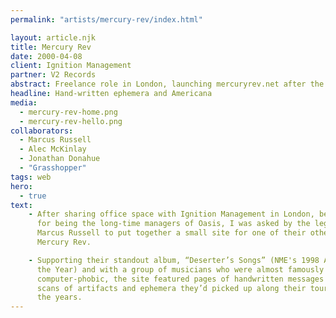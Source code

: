 ```yaml
---
permalink: "artists/mercury-rev/index.html"

layout: article.njk
title: Mercury Rev
date: 2000-04-08
client: Ignition Management
partner: V2 Records
abstract: Freelance role in London, launching mercuryrev.net after the critical success of "Deserter's Songs" in the UK.
headline: Hand-written ephemera and Americana
media: 
  - mercury-rev-home.png
  - mercury-rev-hello.png
collaborators: 
  - Marcus Russell
  - Alec McKinlay
  - Jonathan Donahue
  - "Grasshopper" 
tags: web
hero: 
  - true
text:
    - After sharing office space with Ignition Management in London, best known
      for being the long-time managers of Oasis, I was asked by the legendary 
      Marcus Russell to put together a small site for one of their other artists, 
      Mercury Rev.

    - Supporting their standout album, “Deserter’s Songs” (NME's 1998 Album of 
      the Year) and with a group of musicians who were almost famously 
      computer-phobic, the site featured pages of handwritten messages and 
      scans of artifacts and ephemera they’d picked up along their tours over 
      the years.
---
```

